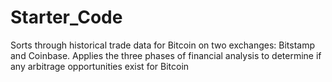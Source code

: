 # Starter_Code
Sorts through historical trade data for Bitcoin on two exchanges: Bitstamp and Coinbase. Applies the three phases of financial analysis to determine if any arbitrage opportunities exist for Bitcoin
